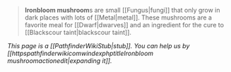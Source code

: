 > **Ironbloom mushroom**s are small [[Fungus|fungi]] that only grow in dark places with lots of [[Metal|metal]]. These mushrooms are a favorite meal for [[Dwarf|dwarves]] and an ingredient for the cure to [[Blackscour taint|blackscour taint]].



*This page is a [[PathfinderWikiStub|stub]]. You can help us by [[httpspathfinderwikicomwindexphptitleIronbloom mushroomactionedit|expanding it]].*







